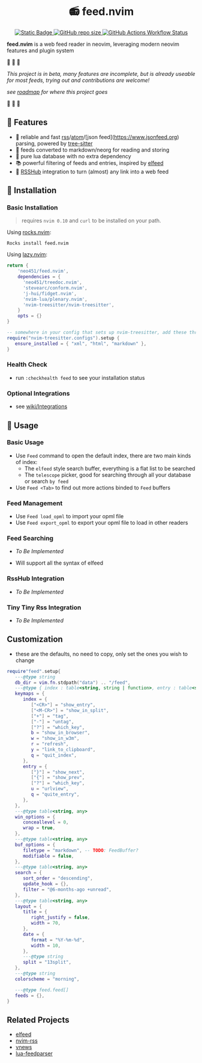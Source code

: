 <h1 align="center"> 📻 feed.nvim </h1>
<p align="center">
  <a href="https://github.com/neovim/neovim">
    <img alt="Static Badge" src="https://img.shields.io/badge/neovim-version?style=for-the-badge&logo=neovim&label=%3E%3D%200.10&color=green">
  </a>
  <a href="https://github.com/neo451/feed.nvim">
    <img alt="GitHub repo size" src="https://img.shields.io/github/repo-size/neo451/feed.nvim?style=for-the-badge&logo=hackthebox">
  </a>
  <a href="https://github.com/neo451/feed.nvim/actions/workflows/busted.yml">
  <img alt="GitHub Actions Workflow Status" src="https://img.shields.io/github/actions/workflow/status/neo451/feed.nvim/busted.yml?style=for-the-badge&label=TESTS&color=green">
  </a>
</p>

**feed.nvim** is a web feed reader in neovim, leveraging modern neovim features and plugin system

🚧 🚧 🚧

*This project is in beta, many features are incomplete, but is already useable for most feeds, trying out and contributions are welcome!*

*see [roadmap](https://github.com/neo451/feed.nvim/wiki/Roadmap) for where this project goes*

🚧 🚧 🚧

## 🌟 Features

- 🌲 reliable and fast [rss](https://en.wikipedia.org/wiki/RSS)/[atom](https://en.wikipedia.org/wiki/Atom_(web_standard))/[json feed](https://www.jsonfeed.org) parsing, powered by [tree-sitter](https://github.com/nvim-treesitter/nvim-treesitter)
- 📝 feeds converted to markdown/neorg for reading and storing
- 🏪 pure lua database with no extra dependency
- 📚 powerful filtering of feeds and entries, inspired by [elfeed](https://github.com/skeeto/elfeed)
- 📶 [RSSHub](https://github.com/DIYgod/RSSHub) integration to turn (almost) any link into a web feed

## 🚀 Installation

### Basic Installation

> requires `nvim 0.10` and `curl` to be installed on your path.

Using [rocks.nvim](https://github.com/nvim-neorocks/rocks.nvim):

```
Rocks install feed.nvim
```

Using [lazy.nvim](https://github.com/folke/lazy.nvim):

```lua
return {
    'neo451/feed.nvim',
    dependencies = {
      'neo451/treedoc.nvim',
      'stevearc/conform.nvim',
      'j-hui/fidget.nvim',
      'nvim-lua/plenary.nvim',
      'nvim-treesitter/nvim-treesitter',
    }
    opts = {}
}
```

```lua
-- somewhere in your config that sets up nvim-treesitter, add these three filetypes to the ensure_installed list:
require("nvim-treesitter.configs").setup {
   ensure_installed = { "xml", "html", "markdown" },
}
```

### Health Check

- run `:checkhealth feed` to see your installation status

### Optional Integrations

- see [wiki/Integrations](https://github.com/neo451/feed.nvim/wiki/Integrations)

## 🔖 Usage

### Basic Usage

- Use `Feed` command to open the default index, there are two main kinds of index:
  - The `elfeed` style search buffer, everything is a flat list to be searched
  - The `telescope` picker, good for searching through all your database or search `by feed`
- Use `Feed <Tab>` to find out more actions binded to `Feed` buffers

### Feed Management

- Use `Feed load_opml` to import your opml file
- Use `Feed export_opml` to export your opml file to load in other readers

### Feed Searching

- *To Be Implemented*

- Will support all the syntax of elfeed

### RssHub Integration

- *To Be Implemented*

### Tiny Tiny Rss Integration

- *To Be Implemented*

## Customization

- these are the defaults, no need to copy, only set the ones you wish to change

```lua
require"feed".setup{
   ---@type string
   db_dir = vim.fn.stdpath("data") .. "/feed",
   ---@type { index : table<string, string | function>, entry : table<string, string | function> }
   keymaps = {
      index = {
         ["<CR>"] = "show_entry",
         ["<M-CR>"] = "show_in_split",
         ["+"] = "tag",
         ["-"] = "untag",
         ["?"] = "which_key",
         b = "show_in_browser",
         w = "show_in_w3m",
         r = "refresh",
         y = "link_to_clipboard",
         q = "quit_index",
      },
      entry = {
         ["}"] = "show_next",
         ["{"] = "show_prev",
         ["?"] = "which_key",
         u = "urlview",
         q = "quite_entry",
      },
   },
   ---@type table<string, any>
   win_options = {
      conceallevel = 0,
      wrap = true,
   },
   ---@type table<string, any>
   buf_options = {
      filetype = "markdown", -- TODO: FeedBuffer?
      modifiable = false,
   },
   ---@type table<string, any>
   search = {
      sort_order = "descending",
      update_hook = {},
      filter = "@6-months-ago +unread",
   },
   ---@type table<string, any>
   layout = {
      title = {
         right_justify = false,
         width = 70,
      },
      date = {
         format = "%Y-%m-%d",
         width = 10,
      },
      ---@type string
      split = "13split",
   },
   ---@type string
   colorscheme = "morning",

   ---@type feed.feed[]
   feeds = {},
}
```

## Related Projects

- [elfeed](https://github.com/skeeto/elfeed)
- [nvim-rss](https://github.com/EMPAT94/nvim-rss)
- [vnews](https://github.com/danchoi/vnews)
- [lua-feedparser](https://github.com/slact/lua-feedparser)
